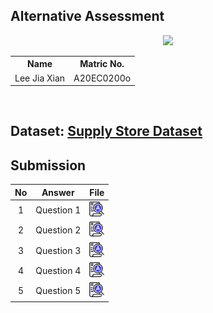 

## Alternative Assessment

<p align="center">
  <img height="200px" src="https://github.com/drshahizan/SECP3843/assets/97084950/356425ad-3bed-4d59-ba2a-68cee8ea22c5" />
</p>


<table align="center">
  <tr>
    <th>Name</th>
    <th>Matric No.</th>
  </tr>
  <tr>
    <td>Lee Jia Xian</td>
    <td>A20EC0200o</td>
  </tr>
</table>
<br>

## Dataset: <a href="https://github.com/drshahizan/dataset/tree/main/mongodb/01-sales" >Supply Store Dataset</a>

## Submission
| No | Answer | File |
| :-----: | ----- | :------: |
| 1 | Question 1 | <a href="./question1/question1.md"><img src="../../images/answer.png" width="24px" height="24px"></a> |
| 2 | Question 2 | <a href="./question2/question2.md"><img src="../../images/answer.png" width="24px" height="24px"></a> |
| 3 | Question 3 | <a href="./question3/question3.md"><img src="../../images/answer.png" width="24px" height="24px"></a> |
| 4 | Question 4 | <a href="./question4/question4.md"><img src="../../images/answer.png" width="24px" height="24px"></a> |
| 5 | Question 5 | <a href="./question5/question5.md"><img src="../../images/answer.png" width="24px" height="24px"></a> |

